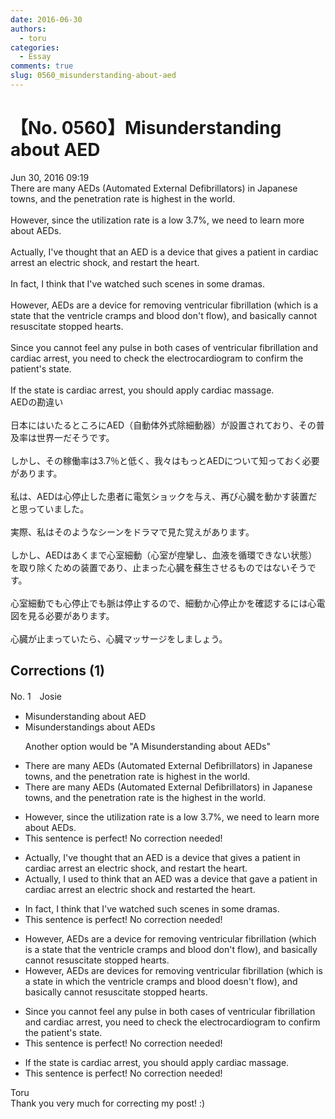 ```yaml
---
date: 2016-06-30
authors:
  - toru
categories:
  - Essay
comments: true
slug: 0560_misunderstanding-about-aed
---
```


# 【No. 0560】Misunderstanding about AED
<div class="date">Jun 30, 2016 09:19</div>
<div id="post"><div id="body_show_ori">
There are many AEDs (Automated External Defibrillators) in Japanese towns, and the penetration rate is highest in the world.<br/><br/>However, since the utilization rate is a low 3.7%, we need to learn more about AEDs.<br/><br/>Actually, I've thought that an AED is a device that gives a patient in cardiac arrest an electric shock, and restart the heart.<br/><br/>In fact, I think that I've watched such scenes in some dramas.<br/><br/>However, AEDs are a device for removing ventricular fibrillation (which is a state that the ventricle cramps and blood don't flow), and basically cannot resuscitate stopped hearts.<br/><br/>Since you cannot feel any pulse in both cases of ventricular fibrillation and cardiac arrest, you need to check the electrocardiogram to confirm the patient's state.<br/><br/>If the state is cardiac arrest, you should apply cardiac massage.
</div></div>

<!-- more -->

<div id="post_ja"><div id="body_show_mo">
AEDの勘違い<br/><br/>日本にはいたるところにAED（自動体外式除細動器）が設置されており、その普及率は世界一だそうです。<br/><br/>しかし、その稼働率は3.7％と低く、我々はもっとAEDについて知っておく必要があります。<br/><br/>私は、AEDは心停止した患者に電気ショックを与え、再び心臓を動かす装置だと思っていました。<br/><br/>実際、私はそのようなシーンをドラマで見た覚えがあります。<br/><br/>しかし、AEDはあくまで心室細動（心室が痙攣し、血液を循環できない状態）を取り除くための装置であり、止まった心臓を蘇生させるものではないそうです。<br/><br/>心室細動でも心停止でも脈は停止するので、細動か心停止かを確認するには心電図を見る必要があります。<br/><br/>心臓が止まっていたら、心臓マッサージをしましょう。
</div></div>

## Corrections (1)
<div id="block"><div class="first_name"> No. 1　<span class="just_name">Josie</span></div><div id="block2">
<ul class="correction_field">
<li class="incorrect">Misunderstanding about AED</li>
<li class="corrected correct">
Misunderstandings about AEDs
<p class="correction_comment">Another option would be "A Misunderstanding about AEDs"</p>
</li>
</ul>
<ul class="correction_field">
<li class="incorrect">There are many AEDs (Automated External Defibrillators) in Japanese towns, and the penetration rate is highest in the world.</li>
<li class="corrected correct">
There are many AEDs (Automated External Defibrillators) in Japanese towns, and the penetration rate is the highest in the world.
</li>
</ul>
<ul class="correction_field">
<li class="incorrect">However, since the utilization rate is a low 3.7%, we need to learn more about AEDs.</li>
<li class="corrected perfect">This sentence is perfect! No correction needed!</li>
</ul>
<ul class="correction_field">
<li class="incorrect">Actually, I've thought that an AED is a device that gives a patient in cardiac arrest an electric shock, and restart the heart.</li>
<li class="corrected correct">
Actually, I used to think that an AED was a device that gave a patient in cardiac arrest an electric shock and restarted the heart.
</li>
</ul>
<ul class="correction_field">
<li class="incorrect">In fact, I think that I've watched such scenes in some dramas.</li>
<li class="corrected perfect">This sentence is perfect! No correction needed!</li>
</ul>
<ul class="correction_field">
<li class="incorrect">However, AEDs are a device for removing ventricular fibrillation (which is a state that the ventricle cramps and blood don't flow), and basically cannot resuscitate stopped hearts.</li>
<li class="corrected correct">
However, AEDs are devices for removing ventricular fibrillation (which is a state in which the ventricle cramps and blood doesn't flow), and basically cannot resuscitate stopped hearts.
</li>
</ul>
<ul class="correction_field">
<li class="incorrect">Since you cannot feel any pulse in both cases of ventricular fibrillation and cardiac arrest, you need to check the electrocardiogram to confirm the patient's state.</li>
<li class="corrected perfect">This sentence is perfect! No correction needed!</li>
</ul>
<ul class="correction_field">
<li class="incorrect">If the state is cardiac arrest, you should apply cardiac massage.</li>
<li class="corrected perfect">This sentence is perfect! No correction needed!</li>
</ul>
</div><div class="name"><span class="just_name">Toru</span><br>
Thank you very much for correcting my post! :)
</div>
</div>
